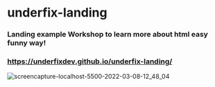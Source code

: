 # underfix-landing

### Landing example Workshop to learn more about html easy funny way!

### https://underfixdev.github.io/underfix-landing/

![screencapture-localhost-5500-2022-03-08-12_48_04](https://user-images.githubusercontent.com/100983549/157240084-cf5aeecd-fba2-4b56-9155-b7df8b1fbe32.png)


